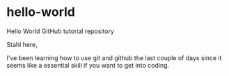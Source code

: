 # hello-world
Hello World GitHub tutorial repository

Stahl here,

I've been learning how to use git and github the last couple of days since it seems like a essential skill if you want to get into coding.
